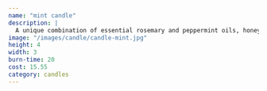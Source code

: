 ```yaml
---
name: "mint candle"
description: |
  A unique combination of essential rosemary and peppermint oils, honey, and our 100% natural beeswax is guaranteed to soothe, and add warmth to any room.
image: "/images/candle/candle-mint.jpg"
height: 4
width: 3
burn-time: 20
cost: 15.55
category: candles
---
```

